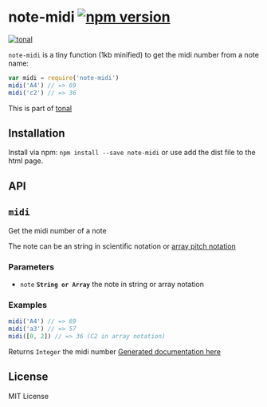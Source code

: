 # note-midi [![npm version](https://img.shields.io/npm/v/note-midi.svg)](https://www.npmjs.com/package/note-midi)

[![tonal](https://img.shields.io/badge/tonal-note-midi-yellow.svg)](https://www.npmjs.com/browse/keyword/tonal)

`note-midi` is a tiny function (1kb minified) to get the midi number from a note name:

```js
var midi = require('note-midi')
midi('A4') // => 69
midi('c2') // => 36
```

This is part of [tonal](https://github.com/danigb/tonal)

## Installation

Install via npm: `npm install --save note-midi` or use add the dist file to the html page.

## API

## `midi`

Get the midi number of a note

The note can be an string in scientific notation or
[array pitch notation](https://github.com/danigb/music.array.notation)


### Parameters

* `note` **`String or Array`** the note in string or array notation

### Examples

```js
midi('A4') // => 69
midi('a3') // => 57
midi([0, 2]) // => 36 (C2 in array notation)
```

Returns `Integer` the midi number
[Generated documentation here](https://github.com/danigb/note-midi/blob/master/API.md)

## License

MIT License
